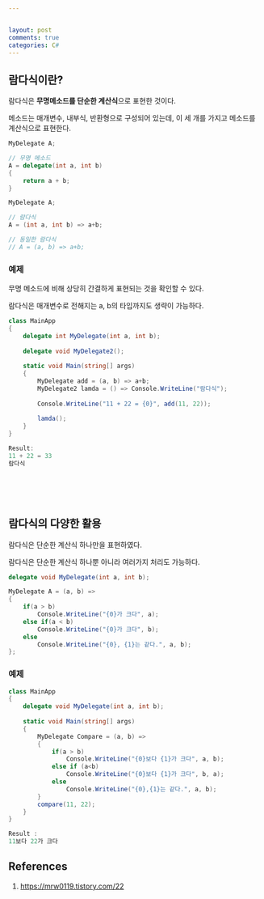 ```yaml
---


layout: post
comments: true
categories: C#
---
```


## **람다식이란?**

람다식은 **무명메소드를 단순한 계산식**으로 표현한 것이다.<br>

메소드는 매개변수, 내부식, 반환형으로 구성되어 있는데, 이 세 개를 가지고 메소드를 계산식으로 표현한다.<br>

```C#
MyDelegate A;

// 무명 메소드
A = delegate(int a, int b)
{
	return a + b;
}
```

```C#
MyDelegate A;

// 람다식
A = (int a, int b) => a+b;

// 동일한 람다식
// A = (a, b) => a+b;
```

### **예제**

무명 메소드에 비해 상당히 간결하게 표현되는 것을 확인할 수 있다. <br>

람다식은 매개변수로 전해지는 a, b의 타입까지도 생략이 가능하다. <br>

```C#
class MainApp
{
	delegate int MyDelegate(int a, int b);
    
    delegate void MyDelegate2();
    
    static void Main(string[] args)
    {
    	MyDelegate add = (a, b) => a+b;
        MyDelegate2 lamda = () => Console.WriteLine("람다식");
        
        Console.WriteLine("11 + 22 = {0}", add(11, 22));
        
        lamda();
    }
}

Result:
11 + 22 = 33
람다식
```



<br><br><br>



## **람다식의 다양한 활용**

람다식은 단순한 계산식 하나만을 표현하였다. <br>

람다식은 단순한 계산식 하나뿐 아니라 여러가지 처리도 가능하다.<br>

```C#
delegate void MyDelegate(int a, int b);

MyDelegate A = (a, b) => 
{
	if(a > b)
        Console.WriteLine("{0}가 크다", a);
    else if(a < b)
        Console.WriteLine("{0}가 크다", b);
    else
        Console.WriteLine("{0}, {1}는 같다.", a, b);
};
```

### **예제**

```C#
class MainApp
{
 	delegate void MyDelegate(int a, int b);
    
    static void Main(string[] args)
    {
     	MyDelegate Compare = (a, b) =>
        {
            if(a > b)
                Console.WriteLine("{0}보다 {1}가 크다", a, b);
            else if (a<b)
                Console.WriteLine("{0}보다 {1}가 크다", b, a);
            else
                Console.WriteLine("{0},{1}는 같다.", a, b);
        }
        compare(11, 22);
    }
}

Result : 
11보다 22가 크다
```



## **References**

1. https://mrw0119.tistory.com/22
